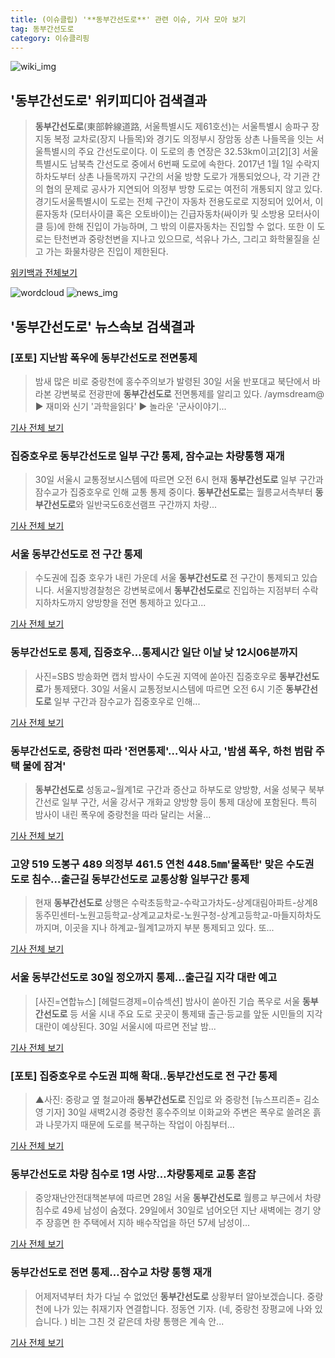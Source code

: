 ```yaml
---
title: (이슈클립) '**동부간선도로**' 관련 이슈, 기사 모아 보기
tag: 동부간선도로
category: 이슈클리핑
---
```

![wiki_img](https://user-images.githubusercontent.com/42597476/44503234-41136a80-a6d0-11e8-9071-6fc6418eafe4.png)
## **'**동부간선도로**'** 위키피디아 검색결과
>**동부간선도로**(東部幹線道路, 서울특별시도 제61호선)는 서울특별시 송파구 장지동 복정 교차로(장지 나들목)와 경기도 의정부시 장암동 상촌 나들목을 잇는 서울특별시의 주요 간선도로이다. 이 도로의 총 연장은 32.53km이고[2][3] 서울특별시도 남북측 간선도로 중에서 6번째 도로에 속한다. 2017년 1월 1일 수락지하차도부터 상촌 나들목까지 구간의 서울 방향 도로가 개통되었으나, 각 기관 간의 협의 문제로 공사가 지연되어 의정부 방향 도로는 여전히 개통되지 않고 있다.경기도서울특별시이 도로는 전체 구간이 자동차 전용도로로 지정되어 있어서, 이륜자동차 (모터사이클 혹은 오토바이)는 긴급자동차(싸이카 및 소방용 모터사이클 등)에 한해 진입이 가능하며, 그 밖의 이륜자동차는 진입할 수 없다. 또한 이 도로는 탄천변과 중랑천변을 지나고 있으므로, 석유나 가스, 그리고 화학물질을 싣고 가는 화물차량은 진입이 제한된다.

<a href="https://ko.wikipedia.org/wiki/동부간선도로" target="_blank">위키백과 전체보기</a>

![wordcloud](https://s3.ap-northeast-2.amazonaws.com/lyrics101-wordcloud/2018-08-30-1535588198.png)
![news_img](https://user-images.githubusercontent.com/42597476/44507050-1206f400-a6e4-11e8-8d98-7ffbfebb353f.png)
## **'**동부간선도로**'** 뉴스속보 검색결과
### [포토] 지난밤 폭우에 **동부간선도로** 전면통제

>밤새 많은 비로 중랑천에 홍수주의보가 발령된 30일 서울 반포대교 북단에서 바라본 강변북로 전광판에 **동부간선도로** 전면통제를 알리고 있다. /aymsdream@ ▶ 재미와 신기 '과학을읽다' ▶ 놀라운 '군사이야기...

<a href="http://view.asiae.co.kr/news/view.htm?idxno=2018083008050066955" target="_blank">기사 전체 보기</a>

### 집중호우로 **동부간선도로** 일부 구간 통제, 잠수교는 차량통행 재개

>30일 서울시 교통정보시스템에 따르면 오전 6시 현재 **동부간선도로** 일부 구간과 잠수교가 집중호우로 인해 교통 통제 중이다. **동부간선도로**는 월릉교서측부터 **동부간선도로**와 일반국도6호선램프 구간까지 차량...

<a href="http://news.kmib.co.kr/article/view.asp?arcid=0012642465&code=61121111&cp=nv" target="_blank">기사 전체 보기</a>

### 서울 **동부간선도로** 전 구간 통제

>수도권에 집중 호우가 내린 가운데 서울 **동부간선도로** 전 구간이 통제되고 있습니다. 서울지방경찰청은 강변북로에서 **동부간선도로**로 진입하는 지점부터 수락 지하차도까지 양방향을 전면 통제하고 있다고...

<a href="http://www.ytn.co.kr/_ln/0103_201808300520170097" target="_blank">기사 전체 보기</a>

### **동부간선도로** 통제, 집중호우…통제시간 일단 이날 낮 12시06분까지

>사진=SBS 방송화면 캡처 밤사이 수도권 지역에 쏟아진 집중호우로 **동부간선도로**가 통제됐다. 30일 서울시 교통정보시스템에 따르면 오전 6시 기준 **동부간선도로** 일부 구간과 잠수교가 집중호우로 인해...

<a href="http://www.hkbs.co.kr/news/articleView.html?idxno=481726" target="_blank">기사 전체 보기</a>

### **동부간선도로**, 중랑천 따라 '전면통제'…익사 사고, '밤샘 폭우, 하천 범람 주택 물에 잠겨'

>**동부간선도로** 성동교~월계1로 구간과 증산교 하부도로 양방향, 서울 성북구 북부간선로 일부 구간, 서울 강서구 개화교 양방향 등이 통제 대상에 포함된다. 특히 밤사이 내린 폭우에 중랑천을 따라 달리는 서울...

<a href="http://www.econonews.co.kr/news/articleView.html?idxno=34409" target="_blank">기사 전체 보기</a>

### 고양 519 도봉구 489 의정부 461.5 연천 448.5㎜'물폭탄' 맞은 수도권 도로 침수…출근길 **동부간선도로** 교통상황 일부구간 통제

>현재 **동부간선도로** 상행은 수락초등학교-수락고가차도-상계대림아파트-상계8동주민센터-노원고등학교-상계교교차로-노원구청-상계고등학교-마들지하차도 까지며, 이곳을 지나 하계교-월계1교까지 부분 통제되고 있다. 또...

<a href="http://www.gyotongn.com/news/articleView.html?idxno=197589" target="_blank">기사 전체 보기</a>

### 서울 **동부간선도로** 30일 정오까지 통제…출근길 지각 대란 예고

>[사진=연합뉴스] [헤럴드경제=이슈섹션] 밤사이 쏟아진 기습 폭우로 서울 **동부간선도로** 등 서울 시내 주요 도로 곳곳이 통제돼 출근·등교를 앞둔 시민들의 지각 대란이 예상된다. 30일 서울시에 따르면 전날 밤...

<a href="http://news.heraldcorp.com/view.php?ud=20180830000063" target="_blank">기사 전체 보기</a>

### [포토] 집중호우로 수도권 피해 확대..**동부간선도로** 전 구간 통제

>▲사진: 중랑교 옆 철교아래 **동부간선도로** 진입로 와 중랑천 [뉴스프리존= 김소영 기자] 30일 새벽2시경 중랑천 홍수주의보 이화교와 주변은 폭우로 쓸려온 흙과 나뭇가지 때문에 도로를 복구하는 작업이 아침부터...

<a href="http://www.newsfreezone.co.kr/news/articleView.html?idxno=77513" target="_blank">기사 전체 보기</a>

### **동부간선도로** 차량 침수로 1명 사망…차량통제로 교통 혼잡

>중앙재난안전대책본부에 따르면 28일 서울 **동부간선도로** 월릉교 부근에서 차량 침수로 49세 남성이 숨졌다. 29일에서 30일로 넘어오던 지난 새벽에는 경기 양주 장흥면 한 주택에서 지하 배수작업을 하던 57세 남성이...

<a href="http://www.slist.kr/news/articleView.html?idxno=44019" target="_blank">기사 전체 보기</a>

### **동부간선도로** 전면 통제…잠수교 차량 통행 재개

>어제저녁부터 차가 다닐 수 없었던 **동부간선도로** 상황부터 알아보겠습니다. 중랑천에 나가 있는 취재기자 연결합니다. 정동연 기자. (네, 중랑천 장평교에 나와 있습니다. ) 비는 그친 것 같은데 차량 통행은 계속 안...

<a href="https://news.sbs.co.kr/news/endPage.do?news_id=N1004912294&plink=ORI&cooper=NAVER" target="_blank">기사 전체 보기</a>


